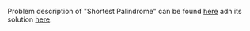 Problem description of "Shortest Palindrome" can be found [here](https://leetcode.com/problems/shortest-palindrome/) adn its solution [here](https://github.com/aurimas13/LeetCode-HR-MAANG/blob/main/LeetCode/Python%20Solutions/Shortest%20Palindrome/shortest.py).
